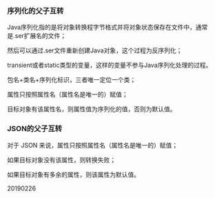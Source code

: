 ### 序列化的父子互转
Java序列化指的是将对象转换程字节格式并将对象状态保存在文件中，通常是.ser扩展名的文件；

然后可以通过.ser文件重新创建Java对象，这个过程为反序列化；

transient或者static类型的变量，这样的变量不参与Java序列化处理的过程。

包名+类名+序列化标识，三者唯一定位一个类；

属性只按照属性名（属性名是唯一的）赋值；

目标对象有该属性名，则属性值为序列化的值，否则为默认值。

### JSON的父子互转
对于 JSON 来说，属性只按照属性名（属性名是唯一的）赋值；

如果目标对象没有该属性，则转换失败；

如果目标对象有多余的属性，则该属性为默认值。

20190226
